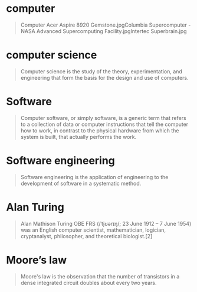 # computer

>Computer
Acer Aspire 8920 Gemstone.jpgColumbia Supercomputer - NASA Advanced Supercomputing Facility.jpgIntertec Superbrain.jpg

# computer science   
>Computer science is the study of the theory, experimentation, and engineering that form the basis for the design and use of computers. 

# Software   
>Computer software, or simply software, is a generic term that refers to a collection of data or computer instructions that tell the computer how to work, in contrast to the physical hardware from which the system is built, that actually performs the work.   
# Software engineering    
>Software engineering is the application of engineering to the development of software in a systematic method.      
# Alan Turing    
>Alan Mathison Turing OBE FRS (/ˈtjʊərɪŋ/; 23 June 1912 – 7 June 1954) was an English computer scientist, mathematician, logician, cryptanalyst, philosopher, and theoretical biologist.[2] 
# Moore’s law    
>Moore's law is the observation that the number of transistors in a dense integrated circuit doubles about every two years.   
